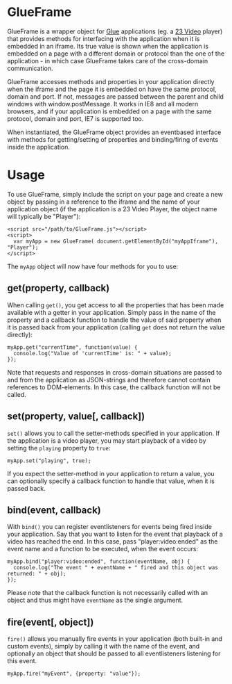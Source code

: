 # GlueFrame

GlueFrame is a wrapper object for <a href="http://github.com/23/glue">Glue</a> applications (eg. a <a href="http://23video.com">23 Video</a> player) that provides methods for interfacing with the application when it is embedded in an iframe. Its true value is shown when the application is embedded on a page with a different domain or protocol than the one of the application - in which case GlueFrame takes care of the cross-domain communication.

GlueFrame accesses methods and properties in your application directly when the iframe and the page it is embedded on have the same protocol, domain and port. If not, messages are passed between the parent and child windows with window.postMessage. It works in IE8 and all modern browsers, and if your application is embedded on a page with the same protocol, domain and port, IE7 is supported too.

When instantiated, the GlueFrame object provides an eventbased interface with methods for getting/setting of properties and binding/firing of events inside the application.

# Usage

To use GlueFrame, simply include the script on your page and create a new object by passing in a reference to the iframe and the name of your application object (if the application is a 23 Video Player, the object name will typically be "Player"):

    <script src="/path/to/GlueFrame.js"></script>
    <script>
      var myApp = new GlueFrame( document.getElementById("myAppIframe"), "Player");
    </script>

The `myApp` object will now have four methods for you to use:

## get(property, callback)

When calling `get()`, you get access to all the properties that has been made available with a getter in your application. Simply pass in the name of the property and a callback function to handle the value of said property when it is passed back from your application (calling `get` does not return the value directly):

	myApp.get("currentTime", function(value) {
	  console.log("Value of 'currentTime' is: " + value);
	});

Note that requests and responses in cross-domain situations are passed to and from the application as JSON-strings and therefore cannot contain references to DOM-elements. In this case, the callback function will not be called.

## set(property, value[, callback])

`set()` allows you to call the setter-methods specified in your application. If the application is a video player, you may start playback of a video by setting the `playing` property to `true`:

    myApp.set("playing", true);

If you expect the setter-method in your application to return a value, you can optionally specify a callback function to handle that value, when it is passed back.

## bind(event, callback)

With `bind()` you can register eventlisteners for events being fired inside your application. Say that you want to listen for the event that playback of a video has reached the end. In this case, pass "player:video:ended" as the event name and a function to be executed, when the event occurs:

    myApp.bind("player:video:ended", function(eventName, obj) {
      console.log("The event " + eventName + " fired and this object was returned: " + obj);
    });

Please note that the callback function is not necessarily called with an object and thus might have `eventName` as the single argument.

## fire(event[, object])

`fire()` allows you manually fire events in your application (both built-in and custom events), simply by calling it with the name of the event, and optionally an object that should be passed to all eventlisteners listening for this event.

	myApp.fire("myEvent", {property: "value"});